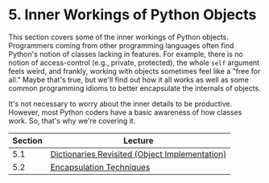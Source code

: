 # 5. Inner Workings of Python Objects

This section covers some of the inner workings of Python objects.
Programmers coming from other programming languages often find
Python's notion of classes lacking in features.  For example, there is
no notion of access-control (e.g., private, protected), the whole
`self` argument feels weird, and frankly, working with objects
sometimes feel like a "free for all."  Maybe that's true, but we'll
find out how it all works as well as some common programming idioms to
better encapsulate the internals of objects.

It's not necessary to worry about the inner details to be productive.
However, most Python coders have a basic awareness of how classes
work.  So, that's why we're covering it.

| Section | Lecture |
|-----|-----|
| 5.1 | [Dictionaries Revisited (Object Implementation)](01_Dicts_revisited.md) |
| 5.2 | [Encapsulation Techniques](02_Classes_encapsulation.md) |
